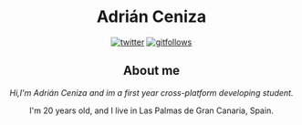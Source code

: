 <h1 align='center'>Adrián Ceniza</h2>
<div align='center'>
<a href='https://twitter.com/sirzenii' rel='nofollow'>
 <img src='https://img.shields.io/twitter/follow/sirzenii?label=Follow&style=social' href='https://twitter.com/sirzenii' alt='twitter'/></a>
 
 <a href='https://github.com/adriceniza' action="/users/follow?target=adriceniza" rel='nofollowgit'>
 <img src='https://img.shields.io/github/followers/adriceniza?style=social' alt='gitfollows'/>
 </a>


<h2 align='center' >About me</h2>
<i align='center'>Hi,I'm Adrián Ceniza and im a first year cross-platform developing student.</i>
<p align='center'>I'm 20 years old, and I live in Las Palmas de Gran Canaria, Spain.</p>

